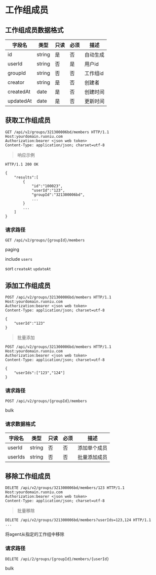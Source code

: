 
工作组成员
===

## 工作组成员数据格式

| 字段名 | 类型 | 只读 | 必须 | 描述 |
| --- | --- | --- | --- | --- |
| id | string |是 | 否 | 自动生成 |
| userId | string | 否 | 是 | 用户id|
| groupId | string | 否 | 否 | 工作组id |
| creator |string | 是 | 否 | 创建者 |
| createdAt | date | 是 | 否 | 创建时间 |
| updatedAt | date | 是 | 否 | 更新时间 |



## 获取工作组成员

```http
GET /api/v2/groups/321300006bd/members HTTP/1.1
Host:yourdomain.ruoniu.com
Authorization:bearer <json web token>
Content-Type: application/json; charset=utf-8
```

> 响应示例

```http
HTTP/1.1 200 OK

{
	"results":[
		{
			"id":"100023",
			"userId":"123",
			"groupId":"321300006bd",
			...
		}
		...
	]
}
```

### 请求路径
`GET /api/v2/groups/{groupId}/members`

<label class="paging">paging</label>

<label class="include">include</label> `users` 

<label class="sort">sort</label> `createAt` `updateAt`



## 添加工作组成员

```http
POST /api/v2/groups/321300006bd/members HTTP/1.1
Host:yourdomain.ruoniu.com
Authorization:bearer <json web token>
Content-Type: application/json; charset=utf-8

{
	"userId":"123"
}
```


> 批量添加

```http
POST /api/v2/groups/321300006bd/members HTTP/1.1
Host:yourdomain.ruoniu.com
Authorization:bearer <json web token>
Content-Type: application/json; charset=utf-8

{
	"userIds":["123","124"]
}
```

### 请求路径
`POST /api/v2/groups/{groupId}/members	`

<label class="bulk">bulk</label> 

###  请求数据格式

| 字段名 | 类型 | 只读 | 必须 | 描述 |
| --- | --- | --- | --- | --- |
| userId | string |否 | 否 | 添加单个成员 |
| userIds | string | 否 | 否 | 批量添加成员|


## 移除工作组成员

```http
DELETE /api/v2/groups/321300006bd/members/123 HTTP/1.1
Host:yourdomain.ruoniu.com
Authorization:bearer <json web token>
Content-Type: application/json; charset=utf-8
```

> 批量移除

```http
DELETE /api/v2/groups/321300006bd/members?userIds=123,124 HTTP/1.1
...
``` 

将agent从指定的工作组中移除

### 请求路径

`DELETE /api/2/groups/{groupId}/members/{userId}`

<label class="bulk">bulk</label> 
